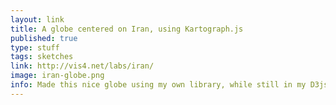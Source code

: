 ```yaml
---
layout: link
title: A globe centered on Iran, using Kartograph.js
published: true
type: stuff
tags: sketches
link: http://vis4.net/labs/iran/
image: iran-globe.png
info: Made this nice globe using my own library, while still in my D3js refusal phase!
---
```

